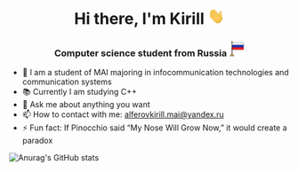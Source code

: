 <h1 align="center">Hi there, I'm Kirill <img src="https://github.com/AlferovKirill/AlferovKirill/blob/main/src/Hi.gif" height="30" width="30"/></h1>
<h3 align="center">Computer science student from Russia <img src="https://github.com/AlferovKirill/AlferovKirill/blob/main/src/Flag_v2.png" height="28" width="28"/></h3>

- 📌 I am a student of MAI majoring in infocommunication technologies and communication systems
- 📚 Currently I am studying C++
- 💬 Ask me about anything you want
- 📫 How to contact with me: alferovkirill.mai@yandex.ru
- ⚡ Fun fact: If Pinocchio said “My Nose Will Grow Now,” it would create a paradox

![Anurag's GitHub stats](https://github-readme-stats.vercel.app/api?username=alferovkirill&theme=default&hide=prs,issues,contribs&show_icons=true&hide_border=true&custom_title=My+stats)
